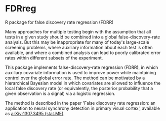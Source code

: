FDRreg
======

R package for false discovery rate regression (FDRR)

Many approaches for multiple testing begin with the assumption that all tests in a given study should be combined into a global false-discovery-rate analysis. But this may be inappropriate for many of today's large-scale screening problems, where auxiliary information about each test is often available, and where a combined analysis can lead to poorly calibrated error rates within different subsets of the experiment.

This package implements false-discovery-rate regression (FDRR), in which auxiliary covariate information is used to improve power while maintaining control over the global error rate. The method can be motivated by a hierarchical Bayesian model in which covariates are allowed to influence the local false discovery rate (or equivalently, the posterior probability that a given observation is a signal) via a logistic regression. 

The method is described in the paper 'False discovery rate regression: an application to neural synchrony detection in primary visual cortex', available as [arXiv:1307.3495 (stat.ME)](http://arxiv.org/abs/1307.3495).
